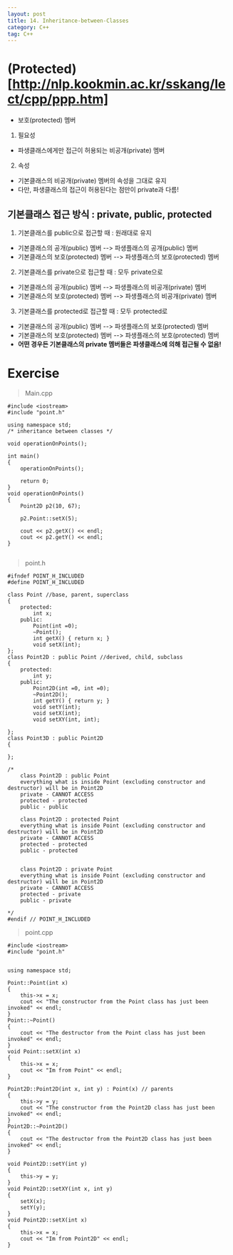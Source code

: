 ```yaml
---
layout: post
title: 14. Inheritance-between-Classes
category: C++
tag: C++
---
```


# (Protected)[http://nlp.kookmin.ac.kr/sskang/lect/cpp/ppp.htm]
- 보호(protected) 멤버
1. 필요성
  - 파생클래스에게만 접근이 허용되는 비공개(private) 멤버
2. 속성
  - 기본클래스의 비공개(private) 멤버의 속성을 그대로 유지
  - 다만, 파생클래스의 접근이 허용된다는 점만이 private과 다름!

## 기본클래스 접근 방식 : private, public, protected
1. 기본클래스를 public으로 접근할 때 : 원래대로 유지
  - 기본클래스의 공개(public) 멤버 --> 파생플래스의 공개(public) 멤버
  - 기본클래스의 보호(protected) 멤버 --> 파생플래스의 보호(protected) 멤버
2. 기본클래스를 private으로 접근할 때 : 모두 private으로
  - 기본클래스의 공개(public) 멤버 --> 파생플래스의 비공개(private) 멤버
  - 기본클래스의 보호(protected) 멤버 --> 파생플래스의 비공개(private) 멤버
3. 기본클래스를 protected로 접근할 때 : 모두 protected로
  - 기본클래스의 공개(public) 멤버 --> 파생플래스의 보호(protected) 멤버
  - 기본클래스의 보호(protected) 멤버 --> 파생플래스의 보호(protected) 멤버
- **어떤 경우든 기본클래스의 private 멤버들은 파생클래스에 의해 접근될 수 없음!**

# Exercise

> Main.cpp



```
#include <iostream>
#include "point.h"

using namespace std;
/* inheritance between classes */

void operationOnPoints();

int main()
{
    operationOnPoints();

    return 0;
}
void operationOnPoints()
{
    Point2D p2(10, 67);

    p2.Point::setX(5);

    cout << p2.getX() << endl;
    cout << p2.getY() << endl;
}


```

> point.h



```
#ifndef POINT_H_INCLUDED
#define POINT_H_INCLUDED

class Point //base, parent, superclass
{
    protected:
        int x;
    public:
        Point(int =0);
        ~Point();
        int getX() { return x; }
        void setX(int);
};
class Point2D : public Point //derived, child, subclass
{
    protected:
        int y;
    public:
        Point2D(int =0, int =0);
        ~Point2D();
        int getY() { return y; }
        void setY(int);
        void setX(int);
        void setXY(int, int);

};
class Point3D : public Point2D
{

};

/*
    class Point2D : public Point
    everything what is inside Point (excluding constructor and destructor) will be in Point2D
    private - CANNOT ACCESS
    protected - protected
    public - public

    class Point2D : protected Point
    everything what is inside Point (excluding constructor and destructor) will be in Point2D
    private - CANNOT ACCESS
    protected - protected
    public - protected


    class Point2D : private Point
    everything what is inside Point (excluding constructor and destructor) will be in Point2D
    private - CANNOT ACCESS
    protected - private
    public - private

*/
#endif // POINT_H_INCLUDED
```

> point.cpp



```
#include <iostream>
#include "point.h"


using namespace std;

Point::Point(int x)
{
    this->x = x;
    cout << "The constructor from the Point class has just been invoked" << endl;
}
Point::~Point()
{
    cout << "The destructor from the Point class has just been invoked" << endl;
}
void Point::setX(int x)
{
    this->x = x;
    cout << "Im from Point" << endl;
}

Point2D::Point2D(int x, int y) : Point(x) // parents
{
    this->y = y;
    cout << "The constructor from the Point2D class has just been invoked" << endl;
}
Point2D::~Point2D()
{
    cout << "The destructor from the Point2D class has just been invoked" << endl;
}

void Point2D::setY(int y)
{
    this->y = y;
}
void Point2D::setXY(int x, int y)
{
    setX(x);
    setY(y);
}
void Point2D::setX(int x)
{
    this->x = x;
    cout << "Im from Point2D" << endl;
}
```
